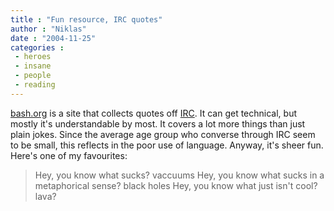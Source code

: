 ```yaml
---
title : "Fun resource, IRC quotes"
author : "Niklas"
date : "2004-11-25"
categories : 
 - heroes
 - insane
 - people
 - reading
---
```


[bash.org](http://bash.org) is a site that collects quotes off [IRC](http://www.mirc.com/irc.html). It can get technical, but mostly it's understandable by most. It covers a lot more things than just plain jokes. Since the average age group who converse through IRC seem to be small, this reflects in the poor use of language. Anyway, it's sheer fun. Here's one of my favourites:

> Hey, you know what sucks? vaccuums Hey, you know what sucks in a metaphorical sense? black holes Hey, you know what just isn't cool? lava?

